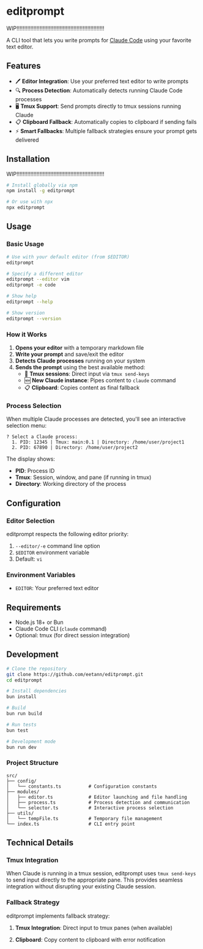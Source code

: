 # editprompt

WIP!!!!!!!!!!!!!!!!!!!!!!!!!!!!!!!!!!!!!!!!!!!!!!!!!!!!!!!!!

A CLI tool that lets you write prompts for [Claude Code](https://docs.anthropic.com/en/docs/claude-code/overview) using your favorite text editor.

## Features

- 🖊️ **Editor Integration**: Use your preferred text editor to write prompts  
- 🔍 **Process Detection**: Automatically detects running Claude Code processes
- 🖥️ **Tmux Support**: Send prompts directly to tmux sessions running Claude
- 📋 **Clipboard Fallback**: Automatically copies to clipboard if sending fails
- ⚡ **Smart Fallbacks**: Multiple fallback strategies ensure your prompt gets delivered

## Installation

WIP!!!!!!!!!!!!!!!!!!!!!!!!!!!!!!!!!!!!!!!!!!!!!!!!!!!!!!!!!

```bash
# Install globally via npm
npm install -g editprompt

# Or use with npx
npx editprompt
```

## Usage

### Basic Usage

```bash
# Use with your default editor (from $EDITOR)
editprompt

# Specify a different editor
editprompt --editor vim
editprompt -e code

# Show help
editprompt --help

# Show version
editprompt --version
```

### How it Works

1. **Opens your editor** with a temporary markdown file
2. **Write your prompt** and save/exit the editor  
3. **Detects Claude processes** running on your system
4. **Sends the prompt** using the best available method:
   - 🎯 **Tmux sessions**: Direct input via `tmux send-keys`
   - 🆕 **New Claude instance**: Pipes content to `claude` command
   - 📋 **Clipboard**: Copies content as final fallback

### Process Selection

When multiple Claude processes are detected, you'll see an interactive selection menu:

```
? Select a Claude process:
  1. PID: 12345 | Tmux: main:0.1 | Directory: /home/user/project1
  2. PID: 67890 | Directory: /home/user/project2
```

The display shows:
- **PID**: Process ID
- **Tmux**: Session, window, and pane (if running in tmux)
- **Directory**: Working directory of the process

## Configuration

### Editor Selection

editprompt respects the following editor priority:

1. `--editor/-e` command line option
2. `$EDITOR` environment variable  
3. Default: `vi`

### Environment Variables

- `EDITOR`: Your preferred text editor

## Requirements

- Node.js 18+ or Bun
- Claude Code CLI (`claude` command)
- Optional: tmux (for direct session integration)

## Development

```bash
# Clone the repository
git clone https://github.com/eetann/editprompt.git
cd editprompt

# Install dependencies
bun install

# Build
bun run build

# Run tests
bun test

# Development mode
bun run dev
```

### Project Structure

```
src/
├── config/
│   └── constants.ts          # Configuration constants
├── modules/
│   ├── editor.ts             # Editor launching and file handling
│   ├── process.ts            # Process detection and communication
│   └── selector.ts           # Interactive process selection
├── utils/
│   └── tempFile.ts           # Temporary file management
└── index.ts                  # CLI entry point
```

## Technical Details

### Tmux Integration

When Claude is running in a tmux session, editprompt uses `tmux send-keys` to send input directly to the appropriate pane. This provides seamless integration without disrupting your existing Claude session.

### Fallback Strategy

editprompt implements fallback strategy:

1. **Tmux Integration**: Direct input to tmux panes (when available)
<!-- 2. **New Process**: Launch new Claude instance with piped input -->
2. **Clipboard**: Copy content to clipboard with error notification
